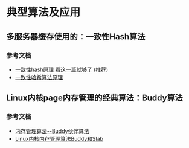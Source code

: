 # 典型算法及应用
## 多服务器缓存使用的：一致性Hash算法
### 参考文档
- [一致性hash原理 看这一篇就够了](https://www.cnblogs.com/onehm/p/14957078.html) (推荐)
- [一致性哈希算法原理](https://www.cnblogs.com/lpfuture/p/5796398.html)

## Linux内核page内存管理的经典算法：Buddy算法
### 参考文档
- [内存管理算法--Buddy伙伴算法](https://blog.csdn.net/orange_os/article/details/7392986)
- [Linux内核内存管理算法Buddy和Slab](https://zhuanlan.zhihu.com/p/36140017)


